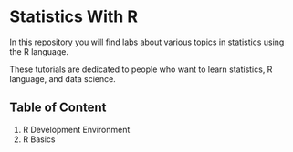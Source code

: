 # Statistics With R

In this repository you will find labs about various topics in statistics using the R language. 

These tutorials are dedicated to people who want to learn statistics, R language, and data science.

## Table of Content
01. R Development Environment
02. R Basics
